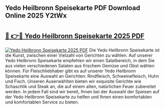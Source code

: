 ## Yedo Heilbronn Speisekarte PDF Download Online 2025 Y2tWx

# <h2><a href="http://gce8fvp.nevu.top/?p=Yedo+Heilbronn+Speisekarte">🔗 👉🔴 Yedo Heilbronn Speisekarte 2025 PDF</a></h2>

[![Yedo Heilbronn Speisekarte 2025 PDF](https://i.imgur.com/dBaPXMq.png)](http://gce8fvp.nevu.top/?p=Yedo+Heilbronn+Speisekarte)
Die Yedo Heilbronn Speisekarte ist die Kunst, zwischen einer Vielzahl von Gerichten zu wählen. Auf unserer Yedo Heilbronn Speisekarte empfehlen wir einen Salatbereich, in dem Sie aus vielen verschiedenen Salaten aus frischem Gemüse und Obst wählen können. Für Fleischliebhaber gibt es auf unserer Yedo Heilbronn Speisekarte eine Auswahl an Gerichten: Rindfleisch, Schweinefleisch, Huhn und Fisch. Unseren Auserwählten bieten wir exquisite Gerichte wie Schaschlik und Steak an, die auf einem alten, natürlichen Feuer zubereitet werden. In jedem Fall sind wir bereit, Ihnen bei der Auswahl der Speisen auf der Yedo Heilbronn Speisekarte zu helfen und Ihnen einen komfortablen und komfortablen Service zu bieten.
